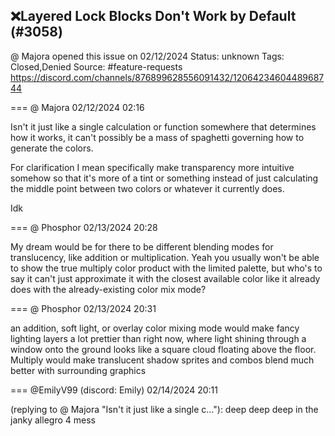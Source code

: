 ## ❌Layered Lock Blocks Don't Work by Default (#3058)
@ Majora opened this issue on 02/12/2024
Status: unknown
Tags: Closed,Denied
Source: #feature-requests https://discord.com/channels/876899628556091432/1206423460448968744


=== @ Majora 02/12/2024 02:16

Isn't it just like a single calculation or function somewhere that determines how it works, it can't possibly be a mass of spaghetti governing how to generate the colors. 

For clarification I mean specifically make transparency more intuitive somehow so that it's more of a tint or something instead of just calculating the middle point between two colors or whatever it currently does. 

Idk

=== @ Phosphor 02/13/2024 20:28

My dream would be for there to be different blending modes for translucency, like addition or multiplication. Yeah you usually won't be able to show the true multiply color product with the limited palette, but who's to say it can't just approximate it with the closest available color like it already does with the already-existing color mix mode?

=== @ Phosphor 02/13/2024 20:31

an addition, soft light, or overlay color mixing mode would make fancy lighting layers a lot prettier than right now, where light shining through a window onto the ground looks like a square cloud floating above the floor. Multiply would make translucent shadow sprites and combos blend much better with surrounding graphics

=== @EmilyV99 (discord: Emily) 02/14/2024 20:11

(replying to @ Majora "Isn't it just like a single c…"): deep deep deep in the janky allegro 4 mess
